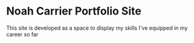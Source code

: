 # Noah Carrier Portfolio Site

This site is developed as a space to display my skills I've equipped in my career so far
